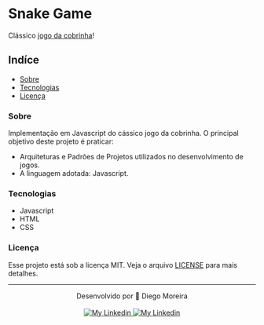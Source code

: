 # Snake Game

Clássico [jogo da cobrinha](https://en.wikipedia.org/wiki/Snake_(video_game_genre))!

## Indíce

- [Sobre](#-sobre)
- [Tecnologias](#-tecnologias)
- [Licença](#-licença)

### Sobre

Implementação em Javascript do cássico jogo da cobrinha. O principal objetivo deste projeto é praticar:

- Arquiteturas e Padrões de Projetos utilizados no desenvolvimento de jogos.
- A linguagem adotada: Javascript. 

### Tecnologias

- Javascript
- HTML
- CSS

### Licença

Esse projeto está sob a licença MIT. Veja o arquivo [LICENSE](/LICENSE) para mais detalhes.

---

<div align="center">
  <div>Desenvolvido por 🤘 Diego Moreira</div>
  <br>
  <a href="https://github.com/diegyohoho/" >
    <img alt="My Linkedin" src="https://img.shields.io/badge/-diegyohoho-%230077B5?style=social&logo=github">
  </a>
  <a href="https://www.linkedin.com/in/diegyohoho/" >
    <img alt="My Linkedin" src="https://img.shields.io/badge/-diegyohoho-%230077B5?style=social&logo=linkedin">
  </a>
</div>
